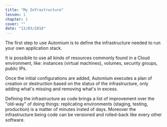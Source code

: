 ```yaml
---
title: "My Infrastructure"
lesson: 1
chapter: 1
cover: ""
date: "13/03/2018"
---
```


The first step to use Automium is to define the infrastructure needed to run your own application stack.

It is possibile to use all kinds of resources commonly found in a Cloud environment, like: instances (virtual machines), volumes, security groups, public IPs.  

Once the initial configurations are added, Automium executes a plan of creation or destruction based on the status of the infrastructure, only adding what's missing and removing what's in excess.

Defining the infrastructure as code brings a list of improvement over the "old-way" of doing things: replicating environments (staging, testing, production) is a matter of minutes insted of days. Moreover the infrastructure being code can be versioned and rolled-back like every other software.